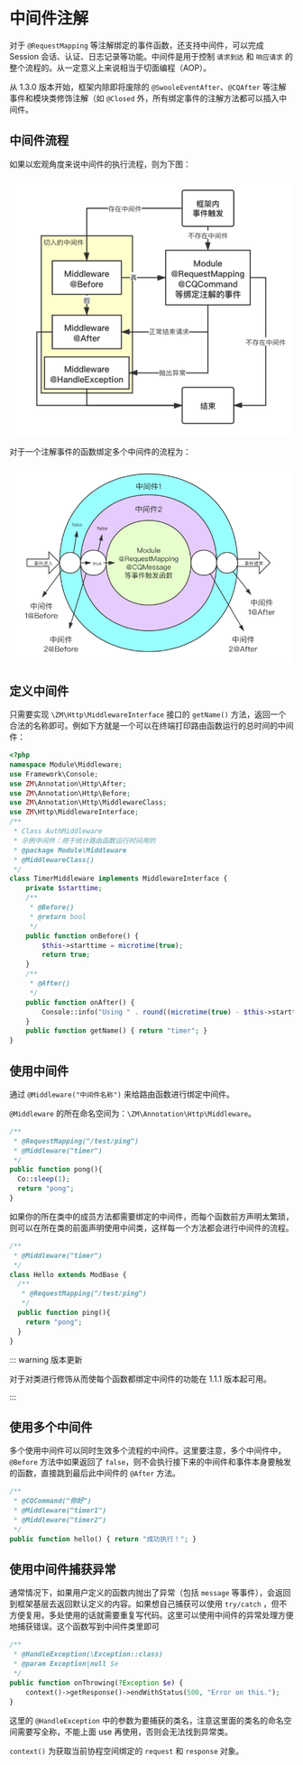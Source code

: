 # 中间件注解

对于 `@RequestMapping` 等注解绑定的事件函数，还支持中间件，可以完成 Session 会话、认证、日志记录等功能。中间件是用于控制 `请求到达` 和 `响应请求` 的整个流程的。从一定意义上来说相当于切面编程（AOP）。

从 1.3.0 版本开始，框架内除即将废除的 `@SwooleEventAfter`、`@CQAfter` 等注解事件和模块类修饰注解（如 `@Closed` 外，所有绑定事件的注解方法都可以插入中间件。

## 中间件流程

如果以宏观角度来说中间件的执行流程，则为下图：

![Untitled Diagram](../../.vuepress/public/images/diagram3.png)

对于一个注解事件的函数绑定多个中间件的流程为：

![Untitled Diagram-2](../../.vuepress/public/images/diagram4.png)

## 定义中间件

只需要实现 `\ZM\Http\MiddlewareInterface` 接口的 `getName()` 方法，返回一个合法的名称即可。例如下方就是一个可以在终端打印路由函数运行的总时间的中间件：

```php
<?php
namespace Module\Middleware;
use Framework\Console;
use ZM\Annotation\Http\After;
use ZM\Annotation\Http\Before;
use ZM\Annotation\Http\MiddlewareClass;
use ZM\Http\MiddlewareInterface;
/**
 * Class AuthMiddleware
 * 示例中间件：用于统计路由函数运行时间用的
 * @package Module\Middleware
 * @MiddlewareClass()
 */
class TimerMiddleware implements MiddlewareInterface {
    private $starttime;
    /**
     * @Before()
     * @return bool
     */
    public function onBefore() {
        $this->starttime = microtime(true);
        return true;
    }
    /**
     * @After()
     */
    public function onAfter() {
        Console::info("Using " . round((microtime(true) - $this->starttime) * 1000, 2) . " ms.");
    }
    public function getName() { return "timer"; }
}
```



## 使用中间件

通过 `@Middleware("中间件名称")` 来给路由函数进行绑定中间件。

`@Middleware` 的所在命名空间为：`\ZM\Annotation\Http\Middleware`。

```php
/**
 * @RequestMapping("/test/ping")
 * @Middleware("timer")
 */
public function pong(){
  Co::sleep(1);
  return "pong";
}
```

如果你的所在类中的成员方法都需要绑定的中间件，而每个函数前方声明太繁琐，则可以在所在类的前面声明使用中间类，这样每一个方法都会进行中间件的流程。

```php
/**
 * @Middleware("timer")
 */
class Hello extends ModBase {
  /**
   * @RequestMapping("/test/ping")
   */
  public function ping(){
    return "pong";
  }
}
```

::: warning 版本更新

对于对类进行修饰从而使每个函数都绑定中间件的功能在 1.1.1 版本起可用。

:::

## 使用多个中间件

多个使用中间件可以同时生效多个流程的中间件。这里要注意，多个中间件中，`@Before` 方法中如果返回了 `false`，则不会执行接下来的中间件和事件本身要触发的函数，直接跳到最后此中间件的 `@After` 方法。

```php
/**
 * @CQCommand("你好")
 * @Middleware("timer1")
 * @Middleware("timer2")
 */
public function hello() { return "成功执行！"; }
```



## 使用中间件捕获异常

通常情况下，如果用户定义的函数内抛出了异常（包括 `message` 等事件），会返回到框架基层去返回默认定义的内容。如果想自己捕获可以使用 `try/catch` ，但不方便复用，多处使用的话就需要重复写代码。这里可以使用中间件的异常处理方便地捕获错误。这个函数写到中间件类里即可

```php
/**
 * @HandleException(\Exception::class)
 * @param Exception|null $e
 */
public function onThrowing(?Exception $e) {
    context()->getResponse()->endWithStatus(500, "Error on this.");
}
```

这里的 `@HandleException` 中的参数为要捕获的类名，注意这里面的类名的命名空间需要写全称，不能上面 use 再使用，否则会无法找到异常类。

`context()` 为获取当前协程空间绑定的 `request` 和 `response` 对象。